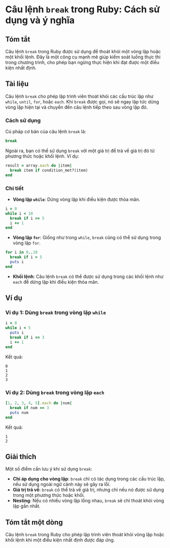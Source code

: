 <!--
Meta Description: # Câu lệnh `break` trong Ruby: Cách sử dụng và ý nghĩa ## Tóm tắt Câu lệnh `break` trong Ruby được sử dụng để thoát khỏi một vòng lặp hoặc một khối lệ...
Meta Keywords: break, lặp, vòng, lệnh, trong
-->

# Câu lệnh `break` trong Ruby: Cách sử dụng và ý nghĩa

## Tóm tắt
Câu lệnh `break` trong Ruby được sử dụng để thoát khỏi một vòng lặp hoặc một khối lệnh. Đây là một công cụ mạnh mẽ giúp kiểm soát luồng thực thi trong chương trình, cho phép bạn ngừng thực hiện khi đạt được một điều kiện nhất định.

## Tài liệu
Câu lệnh `break` cho phép lập trình viên thoát khỏi các cấu trúc lặp như `while`, `until`, `for`, hoặc `each`. Khi `break` được gọi, nó sẽ ngay lập tức dừng vòng lặp hiện tại và chuyển đến câu lệnh tiếp theo sau vòng lặp đó.

### Cách sử dụng
Cú pháp cơ bản của câu lệnh `break` là:

```ruby
break
```

Ngoài ra, bạn có thể sử dụng `break` với một giá trị để trả về giá trị đó từ phương thức hoặc khối lệnh. Ví dụ:

```ruby
result = array.each do |item|
  break item if condition_met?(item)
end
```

### Chi tiết
- **Vòng lặp `while`**: Dừng vòng lặp khi điều kiện được thỏa mãn.
  
```ruby
i = 0
while i < 10
  break if i == 5
  i += 1
end
```

- **Vòng lặp `for`**: Giống như trong `while`, `break` cũng có thể sử dụng trong vòng lặp `for`.

```ruby
for i in 0..10
  break if i > 5
  puts i
end
```

- **Khối lệnh**: Câu lệnh `break` có thể được sử dụng trong các khối lệnh như `each` để dừng lặp khi điều kiện thỏa mãn.

## Ví dụ
### Ví dụ 1: Dùng `break` trong vòng lặp `while`
```ruby
i = 0
while i < 5
  puts i
  break if i == 3
  i += 1
end
```
Kết quả: 
```
0
1
2
3
```

### Ví dụ 2: Dùng `break` trong vòng lặp `each`
```ruby
[1, 2, 3, 4, 5].each do |num|
  break if num == 3
  puts num
end
```
Kết quả:
```
1
2
```

## Giải thích
Một số điểm cần lưu ý khi sử dụng `break`:
- **Chỉ áp dụng cho vòng lặp**: `break` chỉ có tác dụng trong các cấu trúc lặp, nếu sử dụng ngoài ngữ cảnh này sẽ gây ra lỗi.
- **Giá trị trả về**: `break` có thể trả về giá trị, nhưng chỉ nếu nó được sử dụng trong một phương thức hoặc khối.
- **Nesting**: Nếu có nhiều vòng lặp lồng nhau, `break` sẽ chỉ thoát khỏi vòng lặp gần nhất.

## Tóm tắt một dòng
Câu lệnh `break` trong Ruby cho phép lập trình viên thoát khỏi vòng lặp hoặc khối lệnh khi một điều kiện nhất định được đáp ứng.